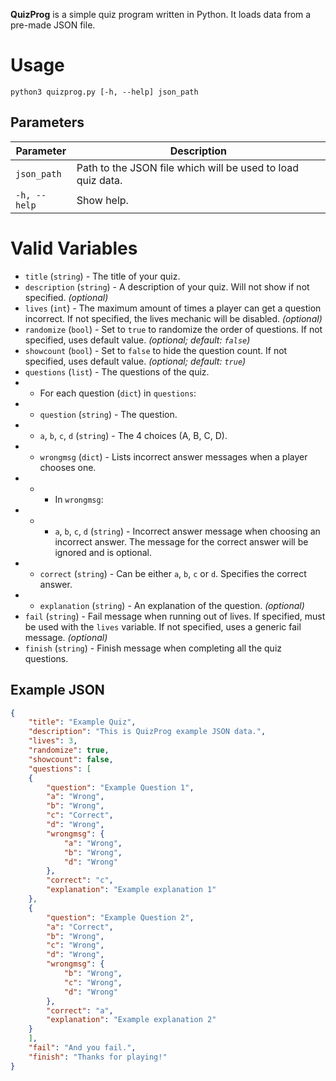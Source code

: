 **QuizProg** is a simple quiz program written in Python. It loads data from a pre-made JSON file.

# Usage
```
python3 quizprog.py [-h, --help] json_path
```
## Parameters
| Parameter | Description |
|--|--|
| `json_path` | Path to the JSON file which will be used to load quiz data. |
| `-h, --help` | Show help. |

# Valid Variables
- `title` (`string`) - The title of your quiz.
- `description` (`string`) - A description of your quiz. Will not show if not specified. *(optional)*
- `lives` (`int`) - The maximum amount of times a player can get a question incorrect. If not specified, the lives mechanic will be disabled. *(optional)*
- `randomize` (`bool`) - Set to `true` to randomize the order of questions. If not specified, uses default value. *(optional; default: `false`)*
- `showcount` (`bool`) - Set to `false` to hide the question count. If not specified, uses default value. *(optional; default: `true`)*
- `questions` (`list`) - The questions of the quiz.
- - For each question (`dict`) in `questions`:
- - `question` (`string`) - The question.
- - `a`, `b`, `c`, `d` (`string`) - The 4 choices (A, B, C, D).
- - `wrongmsg` (`dict`) - Lists incorrect answer messages when a player chooses one.
- - - In `wrongmsg`:
- - - `a`, `b`, `c`, `d` (`string`) - Incorrect answer message when choosing an incorrect answer. The message for the correct answer will be ignored and is optional.
- - `correct` (`string`) - Can be either `a`, `b`, `c` or `d`. Specifies the correct answer.
- - `explanation` (`string`) - An explanation of the question. *(optional)*
- `fail` (`string`) - Fail message when running out of lives. If specified, must be used with the `lives` variable. If not specified, uses a generic fail message. *(optional)*
- `finish` (`string`) - Finish message when completing all the quiz questions.
## Example JSON
```json
{
	"title": "Example Quiz",
	"description": "This is QuizProg example JSON data.",
	"lives": 3,
	"randomize": true,
	"showcount": false,
	"questions": [
	{
		"question": "Example Question 1",
		"a": "Wrong",
		"b": "Wrong",
		"c": "Correct",
		"d": "Wrong",
		"wrongmsg": {
			"a": "Wrong",
			"b": "Wrong",
			"d": "Wrong"
		},
		"correct": "c",
		"explanation": "Example explanation 1"
	},
	{
		"question": "Example Question 2",
		"a": "Correct",
		"b": "Wrong",
		"c": "Wrong",
		"d": "Wrong",
		"wrongmsg": {
			"b": "Wrong",
			"c": "Wrong",
			"d": "Wrong"
		},
		"correct": "a",
		"explanation": "Example explanation 2"
	}
	],
	"fail": "And you fail.",
	"finish": "Thanks for playing!"
}
```
